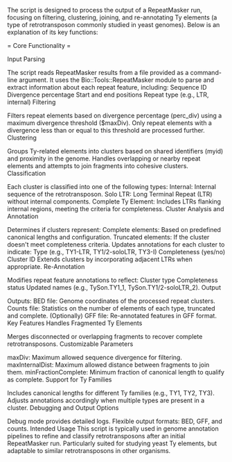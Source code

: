 The script is designed to process the output of a RepeatMasker run, focusing on filtering, clustering, joining, and re-annotating Ty elements (a type of retrotransposon commonly studied in yeast genomes). Below is an explanation of its key functions:

= Core Functionality =

Input Parsing

The script reads RepeatMasker results from a file provided as a command-line argument.
It uses the Bio::Tools::RepeatMasker module to parse and extract information about each repeat feature, including:
Sequence ID
Divergence percentage
Start and end positions
Repeat type (e.g., LTR, internal)
Filtering

Filters repeat elements based on divergence percentage (perc_div) using a maximum divergence threshold ($maxDiv).
Only repeat elements with a divergence less than or equal to this threshold are processed further.
Clustering

Groups Ty-related elements into clusters based on shared identifiers (myid) and proximity in the genome.
Handles overlapping or nearby repeat elements and attempts to join fragments into cohesive clusters.
Classification

Each cluster is classified into one of the following types:
Internal: Internal sequence of the retrotransposon.
Solo LTR: Long Terminal Repeat (LTR) without internal components.
Complete Ty Element: Includes LTRs flanking internal regions, meeting the criteria for completeness.
Cluster Analysis and Annotation

Determines if clusters represent:
Complete elements: Based on predefined canonical lengths and configuration.
Truncated elements: If the cluster doesn't meet completeness criteria.
Updates annotations for each cluster to indicate:
Type (e.g., TY1-LTR, TY1/2-soloLTR, TY3-I)
Completeness (yes/no)
Cluster ID
Extends clusters by incorporating adjacent LTRs when appropriate.
Re-Annotation

Modifies repeat feature annotations to reflect:
Cluster type
Completeness status
Updated names (e.g., TySon.TY1_1, TySon.TY1/2-soloLTR_2).
Output

Outputs:
BED file: Genome coordinates of the processed repeat clusters.
Counts file: Statistics on the number of elements of each type, truncated and complete.
(Optionally) GFF file: Re-annotated features in GFF format.
Key Features
Handles Fragmented Ty Elements

Merges disconnected or overlapping fragments to recover complete retrotransposons.
Customizable Parameters

maxDiv: Maximum allowed sequence divergence for filtering.
maxInternalDist: Maximum allowed distance between fragments to join them.
minFractionComplete: Minimum fraction of canonical length to qualify as complete.
Support for Ty Families

Includes canonical lengths for different Ty families (e.g., TY1, TY2, TY3).
Adjusts annotations accordingly when multiple types are present in a cluster.
Debugging and Output Options

Debug mode provides detailed logs.
Flexible output formats: BED, GFF, and counts.
Intended Usage
This script is typically used in genome annotation pipelines to refine and classify retrotransposons after an initial RepeatMasker run.
Particularly suited for studying yeast Ty elements, but adaptable to similar retrotransposons in other organisms.
